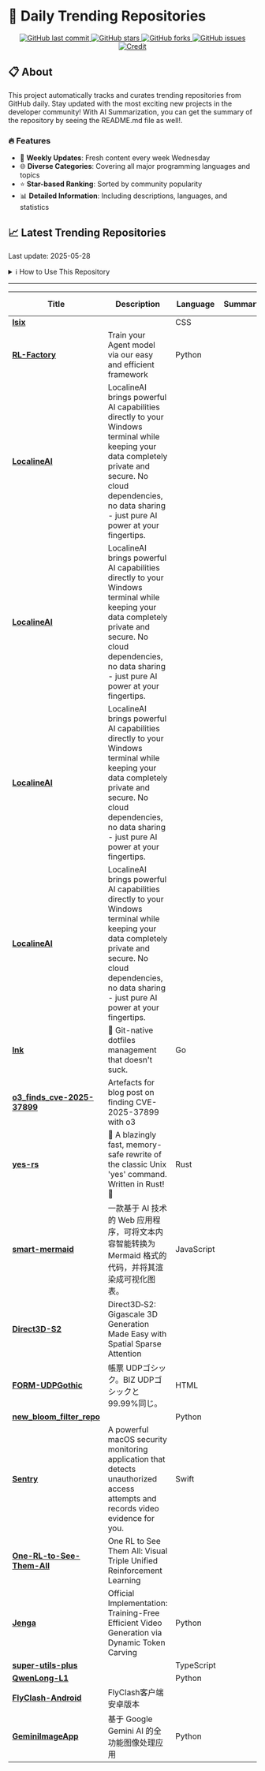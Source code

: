 # 🌟 Daily Trending Repositories

<div align="center">
<a href="https://github.com/marc-ko/daily-trending-repo/commits/main">
    <img src="https://img.shields.io/github/last-commit/marc-ko/daily-trending-repo" alt="GitHub last commit" />
</a>

<a href="https://github.com/marc-ko/daily-trending-repo/stargazers">
    <img src="https://img.shields.io/github/stars/marc-ko/daily-trending-repo" alt="GitHub stars" />
</a>
<a href="https://github.com/marc-ko/daily-trending-repo/network/members">
    <img src="https://img.shields.io/github/forks/marc-ko/daily-trending-repo" alt="GitHub forks" />
</a>
<a href="https://github.com/marc-ko/daily-trending-repo/issues">
    <img src="https://img.shields.io/github/issues/marc-ko/daily-trending-repo" alt="GitHub issues" />
</a>
<a alt="credit" href="https://github.com/zezhishao/DailyArXiv">
 <img src="https://img.shields.io/badge/credit%20-%20Idea%20From%20This%20Repo-blue" alt="Credit">
</a>
</div>

## 📋 About

This project automatically tracks and curates trending repositories from GitHub daily. Stay updated with the most exciting new projects in the developer community! With AI Summarization, you can get the summary of the repository by seeing the README.md file as well!.

### 🔥 Features

- 🔄 **Weekly Updates**: Fresh content every week Wednesday
- 🌐 **Diverse Categories**: Covering all major programming languages and topics
- ⭐ **Star-based Ranking**: Sorted by community popularity
- 📊 **Detailed Information**: Including descriptions, languages, and statistics

## 📈 Latest Trending Repositories

Last update: 2025-05-28

<details>
<summary>ℹ️ How to Use This Repository</summary>

1. **Star & Watch**: Click the 'Star' and 'Watch' buttons to receive weekly email notifications
2. **Browse**: Explore trending repositories organized by popularity
3. **Contribute**: Feel free to open issues or suggest improvements

</details>

---

| **Title** | **Description** | **Language** | **Summary** | **Tags** | **Stars Count** |
| --- | --- | --- | --- | --- | --- |
| **[lsix](https://github.com/saxpjexck/lsix)** |  | CSS |  |  | 1003 |
| **[RL-Factory](https://github.com/Simple-Efficient/RL-Factory)** | Train your Agent model via our easy and efficient framework | Python |  |  | 582 |
| **[LocalineAI](https://github.com/NeuralNodeOne814/LocalineAI)** | LocalineAI brings powerful AI capabilities directly to your Windows terminal while keeping your data completely private and secure. No cloud dependencies, no data sharing - just pure AI power at your fingertips. |  |  | <details><summary>ai-as...</summary><p>ai-assistant, ai-automation, ai-privacy, artificial-intelligence, cli-tool, code-generation, generative-ai, image-generation, local-ai, local-llm, local-processing, multimodal-ai, offline-ai, offline-assistant, open-source-ai, privacy-focused, text-generation, windows-ai, windows-automation</p></details> | 291 |
| **[LocalineAI](https://github.com/CyberLinkGamma314/LocalineAI)** | LocalineAI brings powerful AI capabilities directly to your Windows terminal while keeping your data completely private and secure. No cloud dependencies, no data sharing - just pure AI power at your fingertips. |  |  | <details><summary>ai-as...</summary><p>ai-assistant, ai-automation, ai-privacy, artificial-intelligence, cli-tool, code-generation, generative-ai, image-generation, local-ai, local-llm, local-processing, multimodal-ai, offline-ai, offline-assistant, open-source-ai, privacy-focused, text-generation, windows-ai, windows-automation</p></details> | 290 |
| **[LocalineAI](https://github.com/BinarySyncBeta995/LocalineAI)** | LocalineAI brings powerful AI capabilities directly to your Windows terminal while keeping your data completely private and secure. No cloud dependencies, no data sharing - just pure AI power at your fingertips. |  |  | <details><summary>ai-as...</summary><p>ai-assistant, ai-automation, ai-privacy, artificial-intelligence, cli-tool, code-generation, generative-ai, image-generation, local-ai, local-llm, local-processing, multimodal-ai, offline-ai, offline-assistant, open-source-ai, privacy-focused, text-generation, windows-ai, windows-automation</p></details> | 288 |
| **[LocalineAI](https://github.com/NanoNetGamma531/LocalineAI)** | LocalineAI brings powerful AI capabilities directly to your Windows terminal while keeping your data completely private and secure. No cloud dependencies, no data sharing - just pure AI power at your fingertips. |  |  | <details><summary>ai-as...</summary><p>ai-assistant, ai-automation, ai-privacy, artificial-intelligence, cli-tool, code-generation, generative-ai, image-generation, local-ai, local-llm, local-processing, multimodal-ai, offline-ai, offline-assistant, open-source-ai, privacy-focused, text-generation, windows-ai, windows-automation</p></details> | 269 |
| **[lnk](https://github.com/yarlson/lnk)** | 🔗 Git-native dotfiles management that doesn't suck. | Go |  | <details><summary>confi...</summary><p>configuration-management, devtools, dotfiles, dotfiles-manager</p></details> | 234 |
| **[o3_finds_cve-2025-37899](https://github.com/SeanHeelan/o3_finds_cve-2025-37899)** | Artefacts for blog post on finding CVE-2025-37899 with o3 |  |  |  | 230 |
| **[yes-rs](https://github.com/jedisct1/yes-rs)** | 🚀 A blazingly fast, memory-safe rewrite of the classic Unix 'yes' command. Written in Rust! 🦀 | Rust |  | <details><summary>rust,...</summary><p>rust, written-in-rust, writteninrust, yes</p></details> | 216 |
| **[smart-mermaid](https://github.com/liujuntao123/smart-mermaid)** | 一款基于 AI 技术的 Web 应用程序，可将文本内容智能转换为 Mermaid 格式的代码，并将其渲染成可视化图表。 | JavaScript |  |  | 216 |
| **[Direct3D-S2](https://github.com/DreamTechAI/Direct3D-S2)** | Direct3D‑S2: Gigascale 3D Generation Made Easy with Spatial Sparse Attention |  |  | <details><summary>3d-ai...</summary><p>3d-aigc, 3d-generation, 3d-models, 3d-reconstruction, 3d-representation, genai-3d, image-to-3d</p></details> | 210 |
| **[FORM-UDPGothic](https://github.com/jz5/FORM-UDPGothic)** | 帳票 UDPゴシック。BIZ UDPゴシックと 99.99%同じ。 | HTML |  | fonts | 198 |
| **[new_bloom_filter_repo](https://github.com/ross39/new_bloom_filter_repo)** |  | Python |  |  | 198 |
| **[Sentry](https://github.com/Lakr233/Sentry)** | A powerful macOS security monitoring application that detects unauthorized access attempts and records video evidence for you. | Swift |  |  | 185 |
| **[One-RL-to-See-Them-All](https://github.com/MiniMax-AI/One-RL-to-See-Them-All)** | One RL to See Them All: Visual Triple Unified Reinforcement Learning |  |  | <details><summary>orsta...</summary><p>orsta, rl, v-triune, visual-language-models, vlm, vlm-rl</p></details> | 165 |
| **[Jenga](https://github.com/dvlab-research/Jenga)** | Official Implementation: Training-Free Efficient Video Generation via Dynamic Token Carving | Python |  |  | 154 |
| **[super-utils-plus](https://github.com/Dhaxor/super-utils-plus)** |  | TypeScript |  |  | 153 |
| **[QwenLong-L1](https://github.com/Tongyi-Zhiwen/QwenLong-L1)** |  | Python |  |  | 145 |
| **[FlyClash-Android](https://github.com/GtxFury/FlyClash-Android)** | FlyClash客户端安卓版本 |  |  |  | 141 |
| **[GeminiImageApp](https://github.com/0xsline/GeminiImageApp)** | 基于 Google Gemini AI 的全功能图像处理应用 | Python |  |  | 132 |

